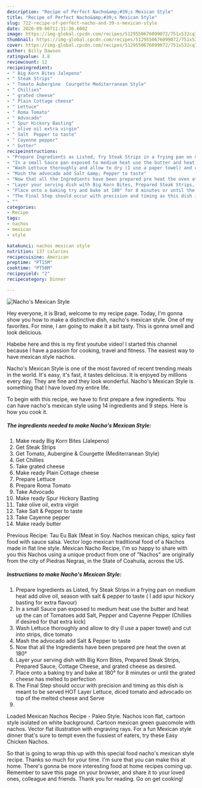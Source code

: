 ```yaml
---
description: "Recipe of Perfect Nacho&amp;#39;s Mexican Style"
title: "Recipe of Perfect Nacho&amp;#39;s Mexican Style"
slug: 722-recipe-of-perfect-nacho-and-39-s-mexican-style
date: 2020-09-06T11:31:36.600Z
image: https://img-global.cpcdn.com/recipes/5129550676099072/751x532cq70/nachos-mexican-style-recipe-main-photo.jpg
thumbnail: https://img-global.cpcdn.com/recipes/5129550676099072/751x532cq70/nachos-mexican-style-recipe-main-photo.jpg
cover: https://img-global.cpcdn.com/recipes/5129550676099072/751x532cq70/nachos-mexican-style-recipe-main-photo.jpg
author: Billy Dawson
ratingvalue: 3.8
reviewcount: 12
recipeingredient:
- " Big Korn Bites Jalepeno"
- " Steak Strips"
- " Tomato Aubergine  Courgette Mediterranean Style"
- " Chillies"
- " grated cheese"
- " Plain Cottage cheese"
- " Lettuce"
- " Roma Tomato"
- " Advocado"
- " Spur Hickory Basting"
- " olive oil extra virgin"
- " Salt  Pepper to taste"
- " Cayenne pepper"
- " butter"
recipeinstructions:
- "Prepare Ingredients as Listed, fry Steak Strips in a frying pan on medium  heat add olive oil, season with salt &amp; pepper to taste ( Ì add spur hickory basting for extra flavour)"
- "In a small Sauce pan exposed to medium heat use the butter and heat up the can of Tomatoes add Salt, Pepper and Cayenne Pepper (Chillies if desired for that extra kick)"
- "Wash Lettuce thoroughly and allow to dry (I use a paper towel) and cut into strips,  dice tomato"
- "Mash the advocado add Salt &amp; Pepper to taste"
- "Now that all the Ingredients have been prepared pre heat the oven at 180°"
- "Layer your serving dish with Big Korn Bites, Prepared Steak Strips, Prepared Sauce, Cottage Cheese, and grated cheese as desired."
- "Place onto a baking try and bake at 180° for 8 minutes or until the grated cheese has melted to perfection"
- "The Final Step should occur with precision and timing as this dish is meant to be served HOT Layer Lettuce, diced tomato and advocado on top of the melted cheese and Serve"
- ""
categories:
- Recipe
tags:
- nachos
- mexican
- style

katakunci: nachos mexican style 
nutrition: 137 calories
recipecuisine: American
preptime: "PT15M"
cooktime: "PT50M"
recipeyield: "2"
recipecategory: Dinner

---
```



![Nacho&#39;s Mexican Style](https://img-global.cpcdn.com/recipes/5129550676099072/751x532cq70/nachos-mexican-style-recipe-main-photo.jpg)

Hey everyone, it is Brad, welcome to my recipe page. Today, I'm gonna show you how to make a distinctive dish, nacho&#39;s mexican style. One of my favorites. For mine, I am going to make it a bit tasty. This is gonna smell and look delicious.

Habebe here and this is my first youtube video! I started this channel because I have a passion for cooking, travel and fitness. The easiest way to have mexican style nachos.

Nacho&#39;s Mexican Style is one of the most favored of recent trending meals in the world. It's easy, it's fast, it tastes delicious. It is enjoyed by millions every day. They are fine and they look wonderful. Nacho&#39;s Mexican Style is something that I have loved my entire life.


To begin with this recipe, we have to first prepare a few ingredients. You can have nacho&#39;s mexican style using 14 ingredients and 9 steps. Here is how you cook it.

<!--inarticleads1-->

##### The ingredients needed to make Nacho&#39;s Mexican Style:

1. Make ready  Big Korn Bites (Jalepeno)
1. Get  Steak Strips
1. Get  Tomato, Aubergine &amp; Courgette (Mediterranean Style)
1. Get  Chillies
1. Take  grated cheese
1. Make ready  Plain Cottage cheese
1. Prepare  Lettuce
1. Prepare  Roma Tomato
1. Take  Advocado
1. Make ready  Spur Hickory Basting
1. Take  olive oil, extra virgin
1. Take  Salt &amp; Pepper to taste
1. Take  Cayenne pepper
1. Make ready  butter


Previous Recipe: Tau Eu Bak (Meat in Soy. Nachos mexican chips, spicy fast food with sauce salsa. Vector logo mexican traditional food of a Nachos made in flat line style. Mexican Nacho Recipe, I&#39;m so happy to share with you this Nachos using a unique product from one of &#34;Nachos&#34; are originally from the city of Piedras Negras, in the State of Coahuila, across the US. 

<!--inarticleads2-->

##### Instructions to make Nacho&#39;s Mexican Style:

1. Prepare Ingredients as Listed, fry Steak Strips in a frying pan on medium  heat add olive oil, season with salt &amp; pepper to taste ( Ì add spur hickory basting for extra flavour)
1. In a small Sauce pan exposed to medium heat use the butter and heat up the can of Tomatoes add Salt, Pepper and Cayenne Pepper (Chillies if desired for that extra kick)
1. Wash Lettuce thoroughly and allow to dry (I use a paper towel) and cut into strips,  dice tomato
1. Mash the advocado add Salt &amp; Pepper to taste
1. Now that all the Ingredients have been prepared pre heat the oven at 180°
1. Layer your serving dish with Big Korn Bites, Prepared Steak Strips, Prepared Sauce, Cottage Cheese, and grated cheese as desired.
1. Place onto a baking try and bake at 180° for 8 minutes or until the grated cheese has melted to perfection
1. The Final Step should occur with precision and timing as this dish is meant to be served HOT Layer Lettuce, diced tomato and advocado on top of the melted cheese and Serve
1. 


Loaded Mexican Nachos Recipe - Paleo Style. Nachos icon flat, cartoon style isolated on white background. Cartoon mexican green guacomole with nachos. Vector flat illustration with engraving rays. For a fun Mexican style dinner that&#39;s sure to tempt even the fussiest of eaters, try these Easy Chicken Nachos. 

So that is going to wrap this up with this special food nacho&#39;s mexican style recipe. Thanks so much for your time. I'm sure that you can make this at home. There's gonna be more interesting food at home recipes coming up. Remember to save this page on your browser, and share it to your loved ones, colleague and friends. Thank you for reading. Go on get cooking!

